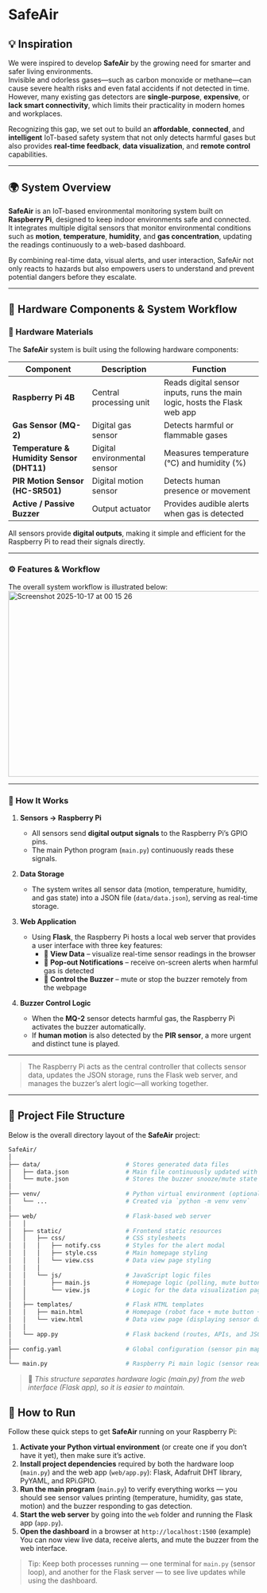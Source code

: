 # SafeAir
## 💡 Inspiration

We were inspired to develop **SafeAir** by the growing need for smarter and safer living environments.  
Invisible and odorless gases—such as carbon monoxide or methane—can cause severe health risks and even fatal accidents if not detected in time. However, many existing gas detectors are **single-purpose**, **expensive**, or **lack smart connectivity**, which limits their practicality in modern homes and workplaces.

Recognizing this gap, we set out to build an **affordable**, **connected**, and **intelligent** IoT-based safety system that not only detects harmful gases but also provides **real-time feedback**, **data visualization**, and **remote control** capabilities.

---

## 🌍 System Overview

**SafeAir** is an IoT-based environmental monitoring system built on **Raspberry Pi**, designed to keep indoor environments safe and connected.  
It integrates multiple digital sensors that monitor environmental conditions such as **motion**, **temperature**, **humidity**, and **gas concentration**, updating the readings continuously to a web-based dashboard.

By combining real-time data, visual alerts, and user interaction, SafeAir not only reacts to hazards but also empowers users to understand and prevent potential dangers before they escalate.

---

## 🔧 Hardware Components & System Workflow

### 🧩 Hardware Materials

The **SafeAir** system is built using the following hardware components:

| Component | Description | Function |
|------------|-------------|-----------|
| **Raspberry Pi 4B** | Central processing unit | Reads digital sensor inputs, runs the main logic, hosts the Flask web app |
| **Gas Sensor (MQ-2)** | Digital gas sensor | Detects harmful or flammable gases |
| **Temperature & Humidity Sensor (DHT11)** | Digital environmental sensor | Measures temperature (°C) and humidity (%) |
| **PIR Motion Sensor (HC-SR501)** | Digital motion sensor | Detects human presence or movement |
| **Active / Passive Buzzer** | Output actuator | Provides audible alerts when gas is detected |

All sensors provide **digital outputs**, making it simple and efficient for the Raspberry Pi to read their signals directly.

---

### ⚙️ Features & Workflow

The overall system workflow is illustrated below:
<img width="818" height="374" alt="Screenshot 2025-10-17 at 00 15 26" src="https://github.com/user-attachments/assets/7d01f484-f743-462f-83f6-a7394ada30e4" />


---

### 🧠 How It Works

1. **Sensors → Raspberry Pi**  
   - All sensors send **digital output signals** to the Raspberry Pi’s GPIO pins.  
   - The main Python program (`main.py`) continuously reads these signals.  

2. **Data Storage**  
   - The system writes all sensor data (motion, temperature, humidity, and gas state) into a JSON file (`data/data.json`), serving as real-time storage.  

3. **Web Application**  
   - Using **Flask**, the Raspberry Pi hosts a local web server that provides a user interface with three key features:  
     - 🧾 **View Data** – visualize real-time sensor readings in the browser  
     - 🔔 **Pop-out Notifications** – receive on-screen alerts when harmful gas is detected  
     - 🚨 **Control the Buzzer** – mute or stop the buzzer remotely from the webpage  

4. **Buzzer Control Logic**  
   - When the **MQ-2** sensor detects harmful gas, the Raspberry Pi activates the buzzer automatically.  
   - If **human motion** is also detected by the **PIR sensor**, a more urgent and distinct tune is played.  

---

> The Raspberry Pi acts as the central controller that collects sensor data, updates the JSON storage, runs the Flask web server, and manages the buzzer’s alert logic—all working together.


---

## 📁 Project File Structure

Below is the overall directory layout of the **SafeAir** project:

```bash
SafeAir/
│
├── data/                        # Stores generated data files
│   ├── data.json                # Main file continuously updated with live sensor readings
│   └── mute.json                # Stores the buzzer snooze/mute state (true/false)
│
├── venv/                        # Python virtual environment (optional)
│   └── ...                      # Created via `python -m venv venv`
│
├── web/                         # Flask-based web server
│   │
│   ├── static/                  # Frontend static resources
│   │   ├── css/                 # CSS stylesheets
│   │   │   ├── notify.css       # Styles for the alert modal
│   │   │   ├── style.css        # Main homepage styling
│   │   │   └── view.css         # Data view page styling
│   │   │
│   │   └── js/                  # JavaScript logic files
│   │       ├── main.js          # Homepage logic (polling, mute button, popup control)
│   │       └── view.js          # Logic for the data visualization page
│   │
│   ├── templates/               # Flask HTML templates
│   │   ├── main.html            # Homepage (robot face + mute button + alert modal)
│   │   └── view.html            # Data view page (displaying sensor data)
│   │
│   └── app.py                   # Flask backend (routes, APIs, and JSON file access)
│
├── config.yaml                  # Global configuration (sensor pin mapping, system interval, file paths)
│
└── main.py                      # Raspberry Pi main logic (sensor reading, buzzer control, JSON writing)
```

> 🧩 *This structure separates hardware logic (main.py) from the web interface (Flask app), so it is easier to maintain.*
## 🚀 How to Run

Follow these quick steps to get **SafeAir** running on your Raspberry Pi:

1. **Activate your Python virtual environment** (or create one if you don’t have it yet), then make sure it’s active.
2. **Install project dependencies** required by both the hardware loop (`main.py`) and the web app (`web/app.py`): Flask, Adafruit DHT library, PyYAML, and RPi.GPIO.
3. **Run the main program** (`main.py`) to verify everything works — you should see sensor values printing (temperature, humidity, gas state, motion) and the buzzer responding to gas detection.
4. **Start the web server** by going into the `web` folder and running the Flask app (`app.py`).
5. **Open the dashboard** in a browser at `http://localhost:1500` (example)
   You can now view live data, receive alerts, and mute the buzzer from the web interface.

> Tip: Keep both processes running — one terminal for `main.py` (sensor loop), and another for the Flask server — to see live updates while using the dashboard.


